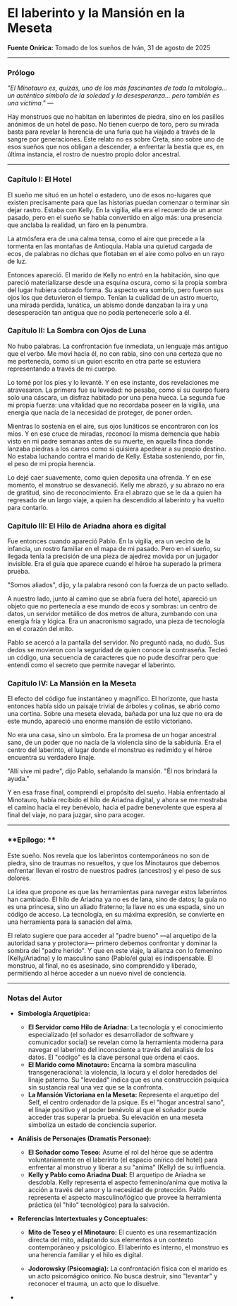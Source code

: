 # **El laberinto y la Mansión en la Meseta**

**Fuente Onírica:** Tomado de los sueños de Iván, 31 de agosto de 2025

---

### **Prólogo**

*"El Minotauro es, quizás, uno de los más fascinantes de toda la mitología... un auténtico símbolo de la soledad y la desesperanza... pero también es una víctima."* — 

Hay monstruos que no habitan en laberintos de piedra, sino en los pasillos anónimos de un hotel de paso. No tienen cuerpo de toro, pero su mirada basta para revelar la herencia de una furia que ha viajado a través de la sangre por generaciones. Este relato no es sobre Creta, sino sobre uno de esos sueños que nos obligan a descender, a enfrentar la bestia que es, en última instancia, el rostro de nuestro propio dolor ancestral.

---

### **Capítulo I: El Hotel**

El sueño me situó en un hotel o estadero, uno de esos no-lugares que existen precisamente para que las historias puedan comenzar o terminar sin dejar rastro. Estaba con Kelly. En la vigilia, ella era el recuerdo de un amor pasado, pero en el sueño se había convertido en algo más: una presencia que anclaba la realidad, un faro en la penumbra.

La atmósfera era de una calma tensa, como el aire que precede a la tormenta en las montañas de Antioquia. Había una quietud cargada de ecos, de palabras no dichas que flotaban en el aire como polvo en un rayo de luz.

Entonces apareció. El marido de Kelly no entró en la habitación, sino que pareció materializarse desde una esquina oscura, como si la propia sombra del lugar hubiera cobrado forma. Su aspecto era sombrío, pero fueron sus ojos los que detuvieron el tiempo. Tenían la cualidad de un astro muerto, una mirada perdida, lunática, un abismo donde danzaban la ira y una desesperación tan antigua que no podía pertenecerle solo a él.

### **Capítulo II: La Sombra con Ojos de Luna**

No hubo palabras. La confrontación fue inmediata, un lenguaje más antiguo que el verbo. Me moví hacia él, no con rabia, sino con una certeza que no me pertenecía, como si un guion escrito en otra parte se estuviera representando a través de mi cuerpo.

Lo tomé por los pies y lo levanté. Y en ese instante, dos revelaciones me atravesaron. La primera fue su levedad: no pesaba, como si su cuerpo fuera solo una cáscara, un disfraz habitado por una pena hueca. La segunda fue mi propia fuerza: una vitalidad que no recordaba poseer en la vigilia, una energía que nacía de la necesidad de proteger, de poner orden.

Mientras lo sostenía en el aire, sus ojos lunáticos se encontraron con los míos. Y en ese cruce de miradas, reconocí la misma demencia que había visto en mi padre semanas antes de su muerte, en aquella finca donde lanzaba piedras a los carros como si quisiera apedrear a su propio destino. No estaba luchando contra el marido de Kelly. Estaba sosteniendo, por fin, el peso de mi propia herencia.

Lo dejé caer suavemente, como quien deposita una ofrenda. Y en ese momento, el monstruo se desvaneció. Kelly me abrazó, y su abrazo no era de gratitud, sino de reconocimiento. Era el abrazo que se le da a quien ha regresado de un largo viaje, a quien ha descendido al laberinto y ha vuelto para contarlo.

### **Capítulo III: El Hilo de Ariadna ahora es digital**

Fue entonces cuando apareció Pablo. En la vigilia, era un vecino de la infancia, un rostro familiar en el mapa de mi pasado. Pero en el sueño, su llegada tenía la precisión de una pieza de ajedrez movida por un jugador invisible. Era el guía que aparece cuando el héroe ha superado la primera prueba.

"Somos aliados", dijo, y la palabra resonó con la fuerza de un pacto sellado.

A nuestro lado, junto al camino que se abría fuera del hotel, apareció un objeto que no pertenecía a ese mundo de ecos y sombras: un centro de datos, un servidor metálico de dos metros de altura, zumbando con una energía fría y lógica. Era un anacronismo sagrado, una pieza de tecnología en el corazón del mito.

Pablo se acercó a la pantalla del servidor. No preguntó nada, no dudó. Sus dedos se movieron con la seguridad de quien conoce la contraseña. Tecleó un código, una secuencia de caracteres que no pude descifrar pero que entendí como el secreto que permite navegar el laberinto.

### **Capítulo IV: La Mansión en la Meseta**

El efecto del código fue instantáneo y magnífico. El horizonte, que hasta entonces había sido un paisaje trivial de árboles y colinas, se abrió como una cortina. Sobre una meseta elevada, bañada por una luz que no era de este mundo, apareció una enorme mansión de estilo victoriano.

No era una casa, sino un símbolo. Era la promesa de un hogar ancestral sano, de un poder que no nacía de la violencia sino de la sabiduría. Era el centro del laberinto, el lugar donde el monstruo es redimido y el héroe encuentra su verdadero linaje.

"Allí vive mi padre", dijo Pablo, señalando la mansión. "Él nos brindará la ayuda."

Y en esa frase final, comprendí el propósito del sueño. Había enfrentado al Minotauro, había recibido el hilo de Ariadna digital, y ahora se me mostraba el camino hacia el rey benévolo, hacia el padre benevolente que espera al final del viaje, no para juzgar, sino para acoger.

---

### **Epílogo: **

Este sueño. Nos revela que los laberintos contemporáneos no son de piedra, sino de traumas no resueltos, y que los Minotauros que debemos enfrentar llevan el rostro de nuestros padres (ancestros) y el peso de sus dolores.

La idea que propone es que las herramientas para navegar estos laberintos han cambiado. El hilo de Ariadna ya no es de lana, sino de datos; la guía no es una princesa, sino un aliado fraterno; la llave no es una espada, sino un código de acceso. La tecnología, en su máxima expresión, se convierte en una herramienta para la sanación del alma.

El relato sugiere que para acceder al "padre bueno" —al arquetipo de la autoridad sana y protectora— primero debemos confrontar y dominar la sombra del "padre herido". Y que en este viaje, la alianza con lo femenino (Kelly/Ariadna) y lo masculino sano (Pablo/el guía) es indispensable. El monstruo, al final, no es asesinado, sino comprendido y liberado, permitiendo al héroe acceder a un nuevo nivel de conciencia.

---

### **Notas del Autor**

*   **Simbología Arquetípica:**
    *   **El Servidor como Hilo de Ariadna:** La tecnología y el conocimiento especializado (el soñador es desarrollador de software y comunicador social) se revelan como la herramienta moderna para navegar el laberinto del inconsciente a través del analisis de los datos. El "código" es la clave personal que ordena el caos.
    *   **El Marido como Minotauro:** Encarna la sombra masculina transgeneracional: la violencia, la locura y el dolor heredados del linaje paterno. Su "levedad" indica que es una construcción psíquica sin sustancia real una vez que se la confronta.
    *   **La Mansión Victoriana en la Meseta:** Representa el arquetipo del Self, el centro ordenador de la psique. Es el "hogar ancestral sano", el linaje positivo y el poder benévolo al que el soñador puede acceder tras superar la prueba. Su elevación en una meseta simboliza un estado de conciencia superior.

*   **Análisis de Personajes (Dramatis Personae):**
    *   **El Soñador como Teseo:** Asume el rol del héroe que se adentra voluntariamente en el laberinto (el espacio onírico del hotel) para enfrentar al monstruo y liberar a su "anima" (Kelly) de su influencia.
    *   **Kelly y Pablo como Ariadna Dual:** El arquetipo de Ariadna se desdobla. Kelly representa el aspecto femenino/anima que motiva la acción a través del amor y la necesidad de protección. Pablo representa el aspecto masculino/lógico que provee la herramienta práctica (el "hilo" tecnológico) para la salvación.

*   **Referencias Intertextuales y Conceptuales:**
    *   **Mito de Teseo y el Minotauro:** El cuento es una resemantización directa del mito, adaptando sus elementos a un contexto contemporáneo y psicológico. El laberinto es interno, el monstruo es una herencia familiar y el hilo es digital.

    *   **Jodorowsky (Psicomagia):** La confrontación física con el marido es un acto psicomágico onírico. No busca destruir, sino "levantar" y reconocer el trauma, un acto que lo disuelve.

* 